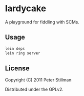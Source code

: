 # lardycake

A playground for fiddling with SCMs. 

## Usage

```bash
lein deps
lein ring server
```

## License

Copyright (C) 2011 Peter Stillman

Distributed under the GPLv2.

